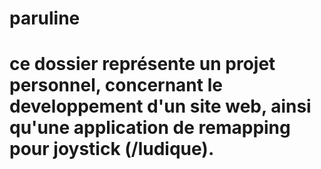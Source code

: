 # paruline
# ce dossier représente un projet personnel, concernant le developpement d'un site web, ainsi qu'une application de remapping pour joystick (/ludique). 
